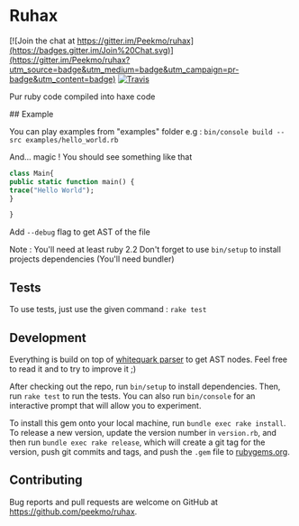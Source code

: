# Ruhax

[![Join the chat at https://gitter.im/Peekmo/ruhax](https://badges.gitter.im/Join%20Chat.svg)](https://gitter.im/Peekmo/ruhax?utm_source=badge&utm_medium=badge&utm_campaign=pr-badge&utm_content=badge) [![Travis](https://travis-ci.org/Peekmo/ruhax.svg)](https://travis-ci.org/Peekmo/ruhax/builds)

Pur ruby code compiled into haxe code

## Example

You can play examples from "examples" folder e.g :
```bin/console build --src examples/hello_world.rb```

And... magic ! You should see something like that
```haxe
class Main{
public static function main() {
trace("Hello World");
}

}
```

Add ```--debug``` flag to get AST of the file

Note : You'll need at least ruby 2.2
Don't forget to use ```bin/setup``` to install projects dependencies (You'll need bundler)

## Tests

To use tests, just use the given command : ```rake test```

## Development

Everything is build on top of [whitequark parser](https://github.com/whitequark/parser/blob/master/doc/AST_FORMAT.md) to get AST nodes. Feel free to read it and to try to improve it ;)

After checking out the repo, run `bin/setup` to install dependencies. Then, run `rake test` to run the tests. You can also run `bin/console` for an interactive prompt that will allow you to experiment.

To install this gem onto your local machine, run `bundle exec rake install`. To release a new version, update the version number in `version.rb`, and then run `bundle exec rake release`, which will create a git tag for the version, push git commits and tags, and push the `.gem` file to [rubygems.org](https://rubygems.org).

## Contributing

Bug reports and pull requests are welcome on GitHub at https://github.com/peekmo/ruhax.
